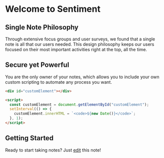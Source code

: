 # Welcome to Sentiment

## Single Note Philosophy

Through extensive focus groups and user surveys, we found that a single note is all that our users needed. This design philosophy keeps our users focused on their most important activities right at the top, all the time.

## Secure yet Powerful

You are the only owner of your notes, which allows you to include your own custom scripting to automate any process you want.

<div id="customElement"></div>

<script>
    const customElement = document.getElementById("customElement");
    setInterval(() => {
        customElement.innerHTML = `<code>${new Date()}</code>`;
    }, 1);
</script>

```html
<div id="customElement"></div>

<script>
  const customElement = document.getElementById("customElement");
  setInterval(() => {
    customElement.innerHTML = `<code>${new Date()}</code>`;
  }, 1);
</script>
```

## Getting Started

Ready to start taking notes? Just [edit](/edit) this note!
